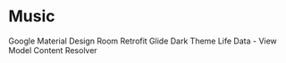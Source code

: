 # Music
 
Google Material Design
Room
Retrofit
Glide
Dark Theme
Life Data - View Model
Content Resolver
